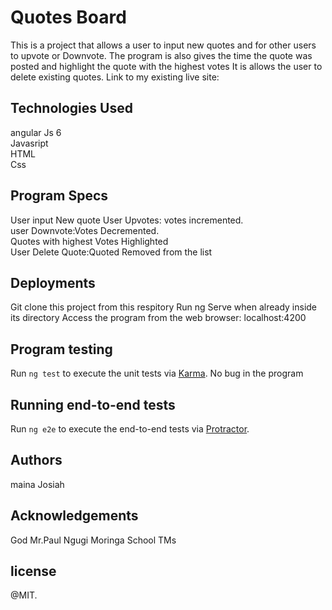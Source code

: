 # Quotes Board

This is a project that allows a user to input new quotes and for other users to upvote or Downvote.
The program is also gives the time the quote was posted and highlight the quote with the highest votes
It is allows the user to delete existing quotes.
Link to my existing live site:

## Technologies Used

angular Js 6<br>
Javasript<br>
HTML<br>
Css<br>


## Program Specs

User input New quote
User Upvotes: votes incremented.<br>
user Downvote:Votes Decremented.<br>
Quotes with highest Votes Highlighted<br>
User Delete Quote:Quoted Removed from the list<br>
## Deployments

Git clone this project from this respitory
Run ng Serve when already inside its directory
Access the program from the web browser: localhost:4200

## Program testing

Run `ng test` to execute the unit tests via [Karma](https://karma-runner.github.io).
No bug in the program

## Running end-to-end tests

Run `ng e2e` to execute the end-to-end tests via [Protractor](http://www.protractortest.org/).

## Authors
maina Josiah

## Acknowledgements
God
Mr.Paul Ngugi
Moringa School TMs

## license
@MIT.

